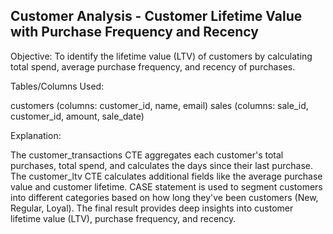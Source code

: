 ## Customer Analysis - Customer Lifetime Value with Purchase Frequency and Recency
Objective: To identify the lifetime value (LTV) of customers by calculating total spend, average purchase frequency, and recency of purchases.

Tables/Columns Used:

customers (columns: customer_id, name, email)
sales (columns: sale_id, customer_id, amount, sale_date)

Explanation:

The customer_transactions CTE aggregates each customer's total purchases, total spend, and calculates the days since their last purchase.
The customer_ltv CTE calculates additional fields like the average purchase value and customer lifetime.
CASE statement is used to segment customers into different categories based on how long they've been customers (New, Regular, Loyal).
The final result provides deep insights into customer lifetime value (LTV), purchase frequency, and recency.
